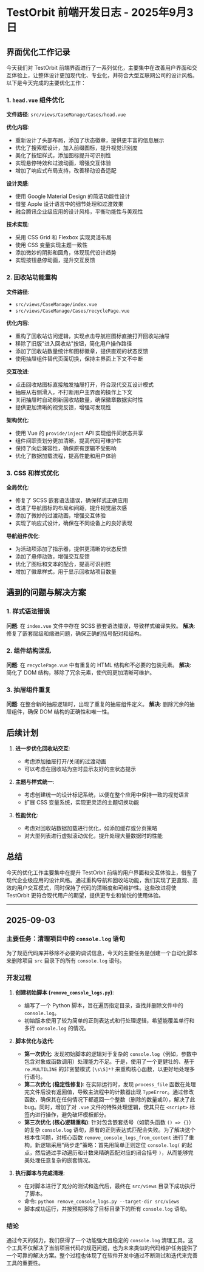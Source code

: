 # TestOrbit 前端开发日志 - 2025年9月3日

## 界面优化工作记录

今天我们对 TestOrbit 前端界面进行了一系列优化，主要集中在改善用户界面和交互体验上，让整体设计更加现代化、专业化，并符合大型互联网公司的设计风格。以下是今天完成的主要优化工作：

### 1. `head.vue` 组件优化

**文件路径**: `src/views/CaseManage/Cases/head.vue`

**优化内容**:
- 重新设计了头部布局，添加了状态徽章，提供更丰富的信息展示
- 优化了搜索框设计，加入前缀图标，提升视觉识别度
- 美化了按钮样式，添加图标提升可识别性
- 实现悬停特效和过渡动画，增强交互体验
- 增加了响应式布局支持，改善移动设备适配

**设计灵感**:
- 使用 Google Material Design 的简洁功能性设计
- 借鉴 Apple 设计语言中的细节处理和过渡效果
- 融合腾讯企业级应用的设计风格，平衡功能性与美观性

**技术实现**:
- 采用 CSS Grid 和 Flexbox 实现灵活布局
- 使用 CSS 变量实现主题一致性
- 添加微妙的阴影和圆角，体现现代设计趋势
- 实现按钮悬停动画，提升交互反馈

### 2. 回收站功能重构

**文件路径**: 
- `src/views/CaseManage/index.vue`
- `src/views/CaseManage/Cases/recyclePage.vue`

**优化内容**:
- 重构了回收站访问逻辑，实现点击导航栏图标直接打开回收站抽屉
- 移除了旧版"进入回收站"按钮，简化用户操作路径
- 添加了回收站数量统计和图标徽章，提供直观的状态反馈
- 使用抽屉组件替代页面切换，保持主界面上下文不中断

**交互改进**:
- 点击回收站图标直接触发抽屉打开，符合现代交互设计模式
- 抽屉从右侧滑入，不打断用户主界面的操作上下文
- 关闭抽屉时自动刷新回收站数量，确保徽章数据实时性
- 提供更加清晰的视觉反馈，增强可发现性

**架构优化**:
- 使用 Vue 的 `provide/inject` API 实现组件间状态共享
- 组件间职责划分更加清晰，提高代码可维护性
- 保持了向后兼容性，确保原有逻辑不受影响
- 优化了数据加载流程，提高性能和用户体验

### 3. CSS 和样式优化

**全局优化**:
- 修复了 SCSS 嵌套语法错误，确保样式正确应用
- 改进了导航图标的布局和间距，提升视觉层次感
- 添加了微妙的过渡动画，增强交互体验
- 实现了响应式设计，确保在不同设备上的良好表现

**导航组件优化**:
- 为活动项添加了指示器，提供更清晰的状态反馈
- 添加了悬停动效，增强交互反馈
- 优化了图标和文本的配合，提高可识别性
- 增加了徽章样式，用于显示回收站项目数量

## 遇到的问题与解决方案

### 1. 样式语法错误
**问题**: 在 `index.vue` 文件中存在 SCSS 嵌套语法错误，导致样式编译失败。
**解决**: 修复了嵌套层级和缩进问题，确保正确的括号配对和结构。

### 2. 组件结构混乱
**问题**: 在 `recyclePage.vue` 中有重复的 HTML 结构和不必要的包装元素。
**解决**: 简化了 DOM 结构，移除了冗余元素，使代码更加清晰可维护。

### 3. 抽屉组件重复
**问题**: 在整合新的抽屉逻辑时，出现了重复的抽屉组件定义。
**解决**: 删除冗余的抽屉组件，确保 DOM 结构的正确性和唯一性。

## 后续计划

1. **进一步优化回收站交互**:
   - 考虑添加抽屉打开/关闭的过渡动画
   - 可以考虑在回收站为空时显示友好的空状态提示

2. **主题与样式统一**:
   - 考虑创建统一的设计标记系统，以便在整个应用中保持一致的视觉语言
   - 扩展 CSS 变量系统，实现更灵活的主题切换功能

3. **性能优化**:
   - 考虑对回收站数据加载进行优化，如添加缓存或分页策略
   - 对大型列表进行虚拟滚动优化，提升处理大量数据时的性能

## 总结

今天的优化工作主要集中在提升 TestOrbit 前端的用户界面和交互体验上，借鉴了现代企业级应用的设计风格。通过重构导航和回收站功能，我们实现了更直观、高效的用户交互模式，同时保持了代码的清晰度和可维护性。这些改进将使 TestOrbit 更符合现代用户的期望，提供更专业和愉悦的使用体验。

---

## 2025-09-03

### 主要任务：清理项目中的 `console.log` 语句

为了规范代码库并移除不必要的调试信息，今天的主要任务是创建一个自动化脚本来删除项目 `src` 目录下的所有 `console.log` 语句。

### 开发过程

1.  **创建初始脚本 (`remove_console_logs.py`)**:
    *   编写了一个 Python 脚本，旨在遍历指定目录，查找并删除文件中的 `console.log`。
    *   初始版本使用了较为简单的正则表达式和行处理逻辑，希望能覆盖单行和多行 `console.log` 的情况。

2.  **脚本优化与迭代**:
    *   **第一次优化**: 发现初始脚本的逻辑对于复杂的 `console.log`（例如，参数中包含对象或函数调用）处理能力不足。于是，使用了一个更健壮的、基于 `re.MULTILINE` 的非贪婪模式 `[\s\S]*?` 来重构核心函数，以更好地处理多行语句。
    *   **第二次优化 (稳定性修复)**: 在实际运行时，发现 `process_file` 函数在处理完文件后没有返回值，导致主流程中的计数器出现 `TypeError`。通过修改函数，确保其在任何情况下都返回一个整数（删除的数量或0），解决了此 bug。同时，增加了对 `.vue` 文件的特殊处理逻辑，使其只在 `<script>` 标签内进行操作，避免破坏模板部分。
    *   **第三次优化 (核心逻辑重构)**: 针对包含嵌套括号（如箭头函数 `() => {}`）的复杂 `console.log` 语句，原有的正则表达式匹配会失败。为了解决这个根本性问题，对核心函数 `remove_console_logs_from_content` 进行了重构。新逻辑采用“两步走”策略：首先用简单正则定位 `console.log(` 的起点，然后通过手动遍历和计数来精确匹配对应的闭合括号 `)`，从而能够完美处理任意复杂的嵌套情况。

3.  **执行脚本与完成清理**:
    *   在对脚本进行了充分的测试和迭代后，最终在 `src/views` 目录下成功执行了脚本。
    *   命令: `python remove_console_logs.py --target-dir src/views`
    *   脚本成功运行，并按预期移除了目标目录下的所有 `console.log` 语句。

### 结论

通过今天的努力，我们获得了一个功能强大且稳定的 `console.log` 清理工具。这个工具不仅解决了当前项目代码的规范问题，也为未来类似的代码维护任务提供了一个可靠的解决方案。整个过程也体现了在软件开发中通过不断测试和迭代来完善工具的重要性。
